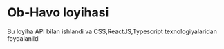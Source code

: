 # Ob-Havo loyihasi

Bu loyiha API bilan ishlandi va CSS,ReactJS,Typescript texnologiyalaridan foydalanildi
